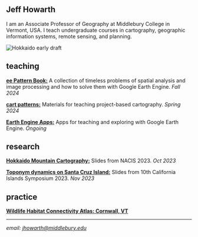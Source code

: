 ## Jeff Howarth  

I am an Associate Professor of Geography at Middlebury College in Vermont, USA. I teach undergraduate courses in cartography, geographic information systems, remote sensing, and planning.

![Hokkaido early draft](/images/hokkaido_cropped.png)

## teaching   

[**ee Pattern Book:**](https://jeffhowarth.github.io/ee-patterns/) A collection of timeless problems of spatial analysis and image processing and how to solve them with Google Earth Engine. *Fall 2024*

[**cart patterns:**](https://jeffhowarth.github.io/cartEdu/) Materials for teaching project-based cartography. *Spring 2024*  

[**Earth Engine Apps:**](https://jhowarth.users.earthengine.app/) Apps for teaching and exploring with Google Earth Engine. *Ongoing* 

## research       

[**Hokkaido Mountain Cartography:**](https://docs.google.com/presentation/d/1FNzZv8uxfSuqtvo-47VTBsPVJsbg0ZBKyq6v_kqCssc/edit?usp=sharing) Slides from NACIS 2023. *Oct 2023*    

[**Toponym dynamics on Santa Cruz Island:**](https://docs.google.com/presentation/d/1WuR2_Qj9izHtNO_TlYbVOom-esAQnLpvJ1UeFNziG7k/edit?usp=sharing) Slides from 10th California Islands Symposium 2023. *Nov 2023*      

## practice  

[**Wildlife Habitat Connectivity Atlas: Cornwall, VT**](https://jhowarth.users.earthengine.app/view/cornwall-connectivity)  

---  

*email: jhowarth@middlebury.edu*  

